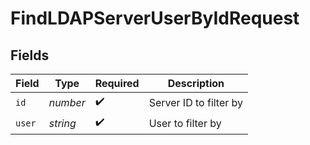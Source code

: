 # FindLDAPServerUserByIdRequest


## Fields

| Field                  | Type                   | Required               | Description            |
| ---------------------- | ---------------------- | ---------------------- | ---------------------- |
| `id`                   | *number*               | :heavy_check_mark:     | Server ID to filter by |
| `user`                 | *string*               | :heavy_check_mark:     | User to filter by      |